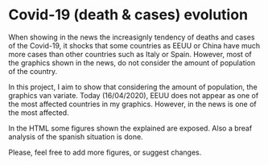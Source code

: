 # Covid-19 (death &amp; cases) evolution
When showing in the news the increasignly tendency of deaths and cases of the Covid-19, it shocks that some countries as EEUU or China have much more cases than other countries such as Italy or Spain. However, most of the graphics shown in the news, do not consider the amount of population of the country. 

In this project, I aim to show that considering the amount of population, the graphics van variate. Today (16/04/2020), EEUU does not appear as one of the most affected countries in my graphics. However, in the news is one of the most affected. 

In the HTML some figures shown the explained are exposed. Also a breaf analysis of the spanish situation is done. 

Please, feel free to add more figures, or suggest changes.
